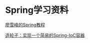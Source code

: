 

# Spring学习资料

[廖雪峰的Spring教程](https://www.liaoxuefeng.com/wiki/1252599548343744/1282381977747489)

[造轮子：实现一个简易的Spring-IoC容器](https://depp.wang/2020/04/19/realize-a-simple-spring-ioc-container/)